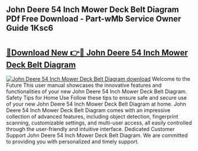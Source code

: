 ## John Deere 54 Inch Mower Deck Belt Diagram PDf Free Download - Part-wMb Service Owner Guide 1Ksc6

# <h2><a href="http://dfms3bg.blite.top/?on=John+Deere+54+Inch+Mower+Deck+Belt+Diagram">🔗Download New 👉🔴 John Deere 54 Inch Mower Deck Belt Diagram</a></h2>

[![John Deere 54 Inch Mower Deck Belt Diagram download](https://i.imgur.com/lujVjoI.png)](http://dfms3bg.blite.top/?on=John+Deere+54+Inch+Mower+Deck+Belt+Diagram)
Welcome to the Future This user manual showcases the innovative features and functionalities of your new John Deere 54 Inch Mower Deck Belt Diagram. Safety Tips for Home Use Follow these tips to ensure safe and secure use of your new John Deere 54 Inch Mower Deck Belt Diagram at home. John Deere 54 Inch Mower Deck Belt Diagram comes with an impressive collection of advanced features, including object detection, fingerprint scanning, customizable settings, and multi-user access, all easily controlled through the user-friendly and intuitive interface. Dedicated Customer Support John Deere 54 Inch Mower Deck Belt Diagram. We are committed to providing you with personalized and timely support.
